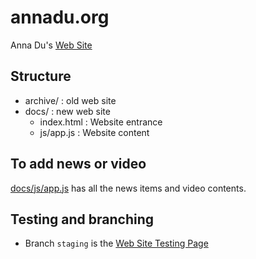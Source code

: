 # annadu.org
Anna Du's [Web Site](https://annadu.org)

## Structure
- archive/ : old web site
- docs/ : new web site
  - index.html : Website entrance
  - js/app.js : Website content

## To add news or video
  [docs/js/app.js](https://github.com/annadu5/annadu.org/blob/master/docs/js/app.js) has all the news items and video contents.

## Testing and branching
- Branch `staging` is the [ Web Site Testing Page](https://annadu5.github.io/annadu.org/) 